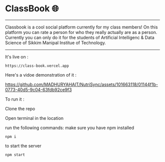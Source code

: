 # ClassBook 🌐
<hr/>
<p>
Classbook is a cool social platform currently for my class members! On this platform you can rate a person for who they really actually are as a person. Currently you can only do it for the students of Artificial Intelligenc & Data Science of Sikkim Manipal Institue of Technology. 
  </p>
<hr/>

It's live on :

    https://class-book.vercel.app



Here's a vidoe demonstration of it :

https://github.com/MADHURYAHAIT/NutriSync/assets/101663118/01144f1b-0773-40d5-9c04-63fdb92ce9f3

To run it :

Clone the repo 

Open terminal in the location 

run the following commands:
make sure you have npm installed 

    npm i 

to start the server

    npm start
